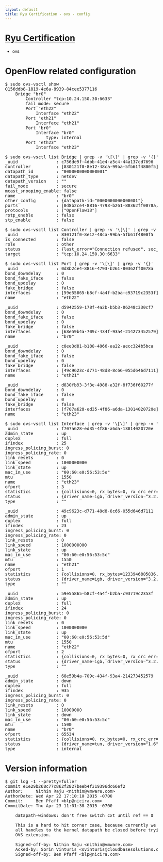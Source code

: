 ```yaml
---
layout: default
title: Ryu Certification - ovs - config
---
```

# [Ryu Certification](http://osrg.github.io/ryu/certification.html)
* ovs 

# OpenFlow related configuration
<pre>
$ sudo ovs-vsctl show
0156ddb8-1819-4e6a-8939-84cee5377116
    Bridge "br0"
        Controller "tcp:10.24.150.30:6633"
        fail_mode: secure
        Port "eth22"
            Interface "eth22"
        Port "eth21"
            Interface "eth21"
        Port "br0"
            Interface "br0"
                type: internal
        Port "eth23"
            Interface "eth23"

$ sudo ovs-vsctl list Bridge | grep -v '\[\]' | grep -v '{}'
_uuid               : c756de9f-4dbb-41e4-a5c4-44a137cd7696
controller          : [830121f0-8e12-48ca-99ba-5fb61f4800f5]
datapath_id         : "0000000000000001"
datapath_type       : netdev
datapath_version    : "<built-in>"
fail_mode           : secure
mcast_snooping_enable: false
name                : "br0"
other_config        : {datapath-id="0000000000000001"}
ports               : [0d8b2ce4-8816-4793-b261-80362ff0078a, c8ee3d81-b188-4866-aa22-aecc324b5bca, d5942559-178f-4a2b-b5b3-86248c330cf7, d830fb93-3f3e-4988-a32f-8f736f60277f]
protocols           : ["OpenFlow13"]
rstp_enable         : false
stp_enable          : false

$ sudo ovs-vsctl list Controller | grep -v '\[\]' | grep -v '{}'
_uuid               : 830121f0-8e12-48ca-99ba-5fb61f4800f5
is_connected        : false
role                : other
status              : {last_error="Connection refused", sec_since_connect="657", sec_since_disconnect="3", state=BACKOFF}
target              : "tcp:10.24.150.30:6633"

$ sudo ovs-vsctl list Port | grep -v '\[\]' | grep -v '{}'
_uuid               : 0d8b2ce4-8816-4793-b261-80362ff0078a
bond_downdelay      : 0
bond_fake_iface     : false
bond_updelay        : 0
fake_bridge         : false
interfaces          : [59e55865-b8cf-4a4f-b2ba-c93719c2353f]
name                : "eth22"

_uuid               : d5942559-178f-4a2b-b5b3-86248c330cf7
bond_downdelay      : 0
bond_fake_iface     : false
bond_updelay        : 0
fake_bridge         : false
interfaces          : [68e59b4a-709c-434f-93a4-214273452579]
name                : "br0"

_uuid               : c8ee3d81-b188-4866-aa22-aecc324b5bca
bond_downdelay      : 0
bond_fake_iface     : false
bond_updelay        : 0
fake_bridge         : false
interfaces          : [49c9623c-d771-48d8-8c66-055d646d7111]
name                : "eth21"

_uuid               : d830fb93-3f3e-4988-a32f-8f736f60277f
bond_downdelay      : 0
bond_fake_iface     : false
bond_updelay        : 0
fake_bridge         : false
interfaces          : [f707a628-ed35-4f86-a6da-13014020720e]
name                : "eth23"

$ sudo ovs-vsctl list Interface | grep -v '\[\]' | grep -v '{}'
_uuid               : f707a628-ed35-4f86-a6da-13014020720e
admin_state         : up
duplex              : full
ifindex             : 25
ingress_policing_burst: 0
ingress_policing_rate: 0
link_resets         : 0
link_speed          : 1000000000
link_state          : up
mac_in_use          : "00:60:e0:56:53:5e"
mtu                 : 1550
name                : "eth23"
ofport              : 3
statistics          : {collisions=0, rx_bytes=0, rx_crc_err=0, rx_dropped=0, rx_errors=0, rx_frame_err=0, rx_over_err=0, rx_packets=0, tx_bytes=42686097000, tx_dropped=0, tx_errors=0, tx_packets=28457398}
status              : {driver_name=igb, driver_version="3.2.10-k", firmware_version="2.10-9"}
type                : ""

_uuid               : 49c9623c-d771-48d8-8c66-055d646d7111
admin_state         : up
duplex              : full
ifindex             : 23
ingress_policing_burst: 0
ingress_policing_rate: 0
link_resets         : 0
link_speed          : 1000000000
link_state          : up
mac_in_use          : "00:60:e0:56:53:5c"
mtu                 : 1550
name                : "eth21"
ofport              : 1
statistics          : {collisions=0, rx_bytes=1233946805836, rx_crc_err=0, rx_dropped=0, rx_errors=0, rx_frame_err=0, rx_over_err=0, rx_packets=823016362, tx_bytes=0, tx_dropped=0, tx_errors=0, tx_packets=0}
status              : {driver_name=igb, driver_version="3.2.10-k", firmware_version="2.10-9"}
type                : ""

_uuid               : 59e55865-b8cf-4a4f-b2ba-c93719c2353f
admin_state         : up
duplex              : full
ifindex             : 24
ingress_policing_burst: 0
ingress_policing_rate: 0
link_resets         : 0
link_speed          : 1000000000
link_state          : up
mac_in_use          : "00:60:e0:56:53:5d"
mtu                 : 1550
name                : "eth22"
ofport              : 2
statistics          : {collisions=0, rx_bytes=0, rx_crc_err=0, rx_dropped=0, rx_errors=0, rx_frame_err=0, rx_over_err=0, rx_packets=0, tx_bytes=631205580338, tx_dropped=0, tx_errors=0, tx_packets=420973648}
status              : {driver_name=igb, driver_version="3.2.10-k", firmware_version="2.10-9"}
type                : ""

_uuid               : 68e59b4a-709c-434f-93a4-214273452579
admin_state         : down
duplex              : full
ifindex             : 935
ingress_policing_burst: 0
ingress_policing_rate: 0
link_resets         : 0
link_speed          : 10000000
link_state          : down
mac_in_use          : "00:60:e0:56:53:5c"
mtu                 : 1500
name                : "br0"
ofport              : 65534
statistics          : {collisions=0, rx_bytes=0, rx_crc_err=0, rx_dropped=0, rx_errors=0, rx_frame_err=0, rx_over_err=0, rx_packets=0, tx_bytes=0, tx_dropped=0, tx_errors=0, tx_packets=0}
status              : {driver_name=tun, driver_version="1.6", firmware_version="N/A"}
type                : internal
</pre>

# Version information
<pre>
$ git log -1 --pretty=fuller
commit e1e29b268c77c862f2827beeb4f319396dc66ef2
Author:     Nithin Raju &lt;nithin@vmware.com&gt;
AuthorDate: Wed Apr 22 17:10:10 2015 -0700
Commit:     Ben Pfaff &lt;blp@nicira.com&gt;
CommitDate: Thu Apr 23 11:01:38 2015 -0700

    datapath-windows: don't free switch cxt until ref == 0
    
    This is a hard to hit corner case, because currently we recommend that
    all handles to the kernel datapath be closed before trying to unload the
    OVS extension.
    
    Signed-off-by: Nithin Raju &lt;nithin@vmware.com&gt;
    Acked-by: Sorin Vinturis &lt;svinturis@cloudbasesolutions.com&gt;
    Signed-off-by: Ben Pfaff &lt;blp@nicira.com&gt;
</pre>
